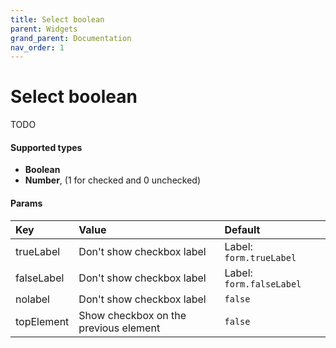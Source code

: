 ```yaml
---
title: Select boolean
parent: Widgets
grand_parent: Documentation
nav_order: 1
---
```


# Select boolean

TODO

#### Supported types
- **Boolean**
- **Number**, (1 for checked and 0 unchecked)


#### Params

| Key        | Value             | Default                 |
|:-----------|:------------------|:------------------------|
| trueLabel  | Don't show checkbox label | Label: `form.trueLabel` |
| falseLabel | Don't show checkbox label | Label: `form.falseLabel`          |
| nolabel    | Don't show checkbox label | `false`                 |
| topElement | Show checkbox on the previous element | `false`                 |
